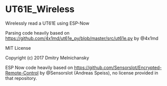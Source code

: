 # UT61E_Wireless
Wirelessly read a UT61E using ESP-Now

Parsing code heavily based on https://github.com/4x1md/ut61e_py/blob/master/src/ut61e.py by @4x1md

MIT License

Copyright (c) 2017 Dmitry Melnichansky

ESP Now code heavily based on https://github.com/SensorsIot/Encrypted-Remote-Control by @SensorsIot (Andreas Speiss), no license provided in that repository.
